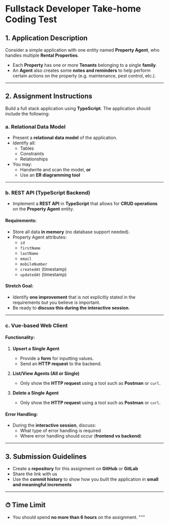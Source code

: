 # Fullstack Developer Take-home Coding Test

## 1. Application Description

Consider a simple application with one entity named **Property Agent**, who handles multiple **Rental Properties**.

- Each **Property** has one or more **Tenants** belonging to a single **family**.
- An **Agent** also creates some **notes and reminders** to help perform certain actions on the property (e.g. maintenance, pest control, etc.).

---

## 2. Assignment Instructions

Build a full stack application using **TypeScript**. The application should include the following:

### a. Relational Data Model

- Present a **relational data model** of the application.
- Identify all:
  - Tables
  - Constraints
  - Relationships
- You may:
  - Handwrite and scan the model, **or**
  - Use an **ER diagramming tool**

---

### b. REST API (TypeScript Backend)

- Implement a **REST API** in **TypeScript** that allows for **CRUD operations** on the **Property Agent** entity.

#### Requirements:

- Store all data **in memory** (no database support needed).
- Property Agent attributes:
  - `id`
  - `firstName`
  - `lastName`
  - `email`
  - `mobileNumber`
  - `createdAt` (timestamp)
  - `updatedAt` (timestamp)

#### Stretch Goal:

- Identify **one improvement** that is not explicitly stated in the requirements but you believe is important.
- Be ready to **discuss this during the interactive session**.

---

### c. Vue-based Web Client

#### Functionality:

1. **Upsert a Single Agent**
   - Provide a **form** for inputting values.
   - Send an **HTTP request** to the backend.

2. **List/View Agents (All or Single)**
   - Only show the **HTTP request** using a tool such as **Postman** or `curl`.

3. **Delete a Single Agent**
   - Only show the **HTTP request** using a tool such as **Postman** or `curl`.

#### Error Handling:

- During the **interactive session**, discuss:
  - What type of error handling is required
  - Where error handling should occur (**frontend vs backend**)

---

## 3. Submission Guidelines

- Create a **repository** for this assignment on **GitHub** or **GitLab**
- Share the link with us
- Use the **commit history** to show how you built the application in **small and meaningful increments**

---

## ⏱ Time Limit

- You should spend **no more than 6 hours** on the assignment.
"""

